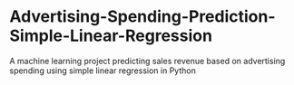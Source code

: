 # Advertising-Spending-Prediction-Simple-Linear-Regression
A machine learning project predicting sales revenue based on advertising spending using simple linear regression in Python
